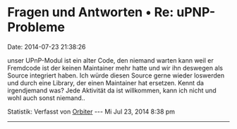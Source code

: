 Fragen und Antworten • Re: uPNP-Probleme
========================================

Date: 2014-07-23 21:38:26

unser UPnP-Modul ist ein alter Code, den niemand warten kann weil er
Fremdcode ist der keinen Maintainer mehr hatte und wir ihn deswegen als
Source integriert haben. Ich würde diesen Source gerne wieder loswerden
und durch eine Library, der einen Maintainer hat ersetzen. Kennt da
irgendjemand was? Jede Aktivität da ist willkommen, kann ich nicht und
wohl auch sonst niemand..

Statistik: Verfasst von
[Orbiter](http://forum.yacy-websuche.de/memberlist.php?mode=viewprofile&u=2)
--- Mi Jul 23, 2014 8:38 pm

------------------------------------------------------------------------
